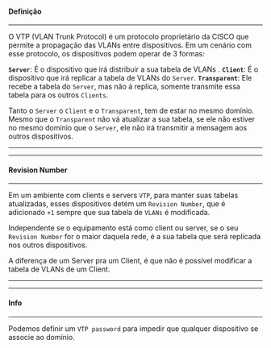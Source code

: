 
#### Definição
---
O VTP (VLAN Trunk Protocol) é um protocolo proprietário da CISCO que permite a propagação das VLANs entre dispositivos. Em um cenário com esse protocolo, os dispositivos podem operar de 3 formas:

**`Server`**: É o dispositivo que irá distribuir a sua tabela de VLANs .
**`Client`**: É o dispositivo que irá replicar a tabela de VLANs do `Server`.
**`Transparent`**: Ele recebe a tabela do `Server`, mas não á replica, somente transmite essa tabela para os outros `Clients`.

Tanto o `Server` o `Client` e o `Transparent`, tem de estar no mesmo domínio. Mesmo que o `Transparent` não vá atualizar a sua tabela, se ele não estiver no mesmo domínio que o `Server`, ele não irá transmitir a mensagem aos outros dispositivos.

---
---
#### Revision Number
---
Em um ambiente com clients e servers `VTP`, para manter suas tabelas atualizadas, esses dispositivos detém um `Revision Number`, que é adicionado `+1` sempre que sua tabela de `VLANs` é modificada.

Independente se o equipamento está como client ou server, se o seu `Revision Number` for o maior daquela rede, é a sua tabela que será replicada nos outros dispositivos.

A diferença de um Server pra um Client, é que não é possível modificar a tabela de VLANs de um Client.

---
---
#### Info
---
Podemos definir um `VTP password` para impedir que qualquer dispositivo se associe ao domínio.

































